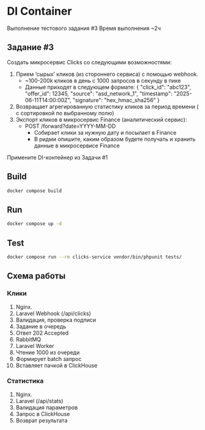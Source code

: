 # DI Container
Выполнение тестового задания #3
Время выполнения ~2ч

## Задание #3
Создать микросервис Clicks со следующими возможностями:
1. Прием ‘сырых’ кликов (из стороннего сервиса) с помощью webhook.
    * ~100-200k кликов в день с 1000 запросов в секунду в пике
    *  Данные приходят в следующем формате:
      {
        "click_id": "abc123",
        "offer_id": 12345,
        "source": "asd_network_1",
        "timestamp": "2025-06-11T14:00:00Z",
        "signature": "hex_hmac_sha256"
      }
2. Возвращает агрегированную статистику кликов за период времени ( с сортировкой по выбранному полю)
3. Экспорт кликов в микросервис Finance (аналитический сервис):
    * POST /forward?date=YYYY-MM-DD
        * Собирает клики за нужную дату и посылает в Finance
        * В ридми опишите, каким образом будете получать и хранить данные в микросервисе Finance

Примените DI-контейнер из Задачи #1


## Build
```bash
docker compose build
```

## Run
```bash
docker compose up -d
```

## Test
```bash
docker compose run --rm clicks-service vendor/bin/phpunit tests/
```

## Схема работы
### Клики
1. Nginx.
2. Laravel Webhook (/api/clicks)
  1. Валидация, проверка подписи
  2. Задание в очередь
  3. Ответ 202 Accepted
3. RabbitMQ
4. Laravel Worker
  1. Чтение 1000 из очереди
  2. Формирует batch запрос
  3. Вставляет пачкой в ClickHouse

### Статистика
1. Nginx.
2. Laravel (/api/stats)
  1. Валидация параметров
  2. Запрос в ClickHouse
  3. Возврат результата
